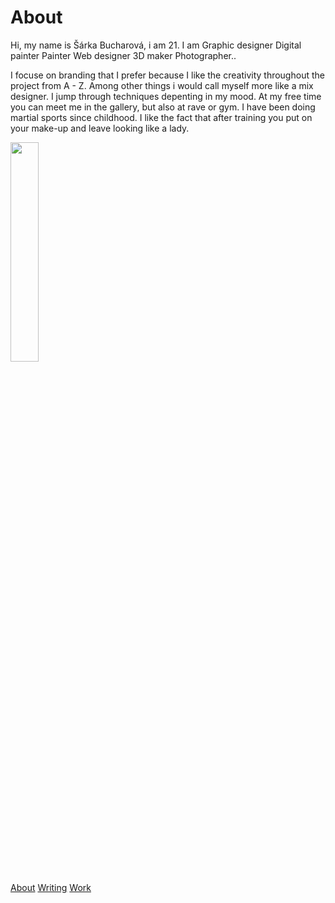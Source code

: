 # About

Hi, my name is Šárka Bucharová, i am 21.
I am Graphic designer
     Digital painter
     Painter
     Web designer
     3D maker
     Photographer..

I focuse on branding that I prefer because I like the creativity throughout the project from A - Z.
Among other things i would call myself more like a mix designer. I jump through techniques depenting in my mood.
At my free time you can meet me in the gallery, but also at rave or gym. I have been doing martial sports since childhood. 
I like the fact that after training you put on your make-up and leave looking like a lady. 


<img src="https://github.com/bucharova/english-for-designers/assets/150127129/34d5da4a-9639-462e-a48b-adacea52589c" width=30% height=30%>


[About](About.md)
[Writing](Writing.md)
[Work](Work.md)

